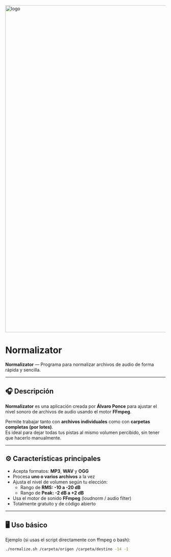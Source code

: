 

<img width="1024" height="1024" alt="logo" src="https://github.com/user-attachments/assets/0cd15adb-b810-4fe7-8a47-c3ae4d9b72c2" />

# Normalizator 

**Normalizator** — Programa para normalizar archivos de audio de forma rápida y sencilla.

---

## 🎧 Descripción

**Normalizator** es una aplicación creada por **Álvaro Ponce** para ajustar el nivel sonoro de archivos de audio usando el motor **FFmpeg**.

Permite trabajar tanto con **archivos individuales** como con **carpetas completas (por lotes)**.  
Es ideal para dejar todas tus pistas al mismo volumen percibido, sin tener que hacerlo manualmente.

---

## ⚙️ Características principales

- Acepta formatos: **MP3**, **WAV** y **OGG**  
- Procesa **uno o varios archivos** a la vez  
- Ajusta el nivel de volumen según tu elección:
  - Rango de **RMS: -10 a -20 dB**
  - Rango de **Peak: -2 dB a +2 dB**
- Usa el motor de sonido **FFmpeg** (loudnorm / audio filter)
- Totalmente gratuito y de código abierto

---

## 🖥️ Uso básico

Ejemplo (si usas el script directamente con ffmpeg o bash):

```bash
./normalize.sh /carpeta/origen /carpeta/destino -14 -1
